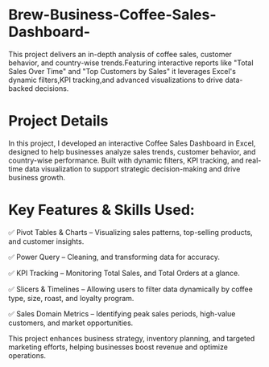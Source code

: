 # Brew-Business-Coffee-Sales-Dashboard-
This project delivers an in-depth analysis of coffee sales, customer behavior, and country-wise trends.Featuring interactive reports like "Total Sales Over Time" and "Top Customers by Sales" it leverages Excel's dynamic filters,KPI tracking,and advanced visualizations to drive data-backed decisions.

# Project Details
In this project, I developed an interactive Coffee Sales Dashboard in Excel, designed to help businesses analyze sales trends, customer behavior, and country-wise performance. Built with dynamic filters, KPI tracking, and real-time data visualization to support strategic decision-making and drive business growth.

# Key Features & Skills Used:
✅ Pivot Tables & Charts – Visualizing sales patterns, top-selling products, and customer insights.

✅ Power Query – Cleaning, and transforming data for accuracy.

✅ KPI Tracking – Monitoring Total Sales, and Total Orders at a glance.

✅ Slicers & Timelines – Allowing users to filter data dynamically by coffee type, size, roast, and loyalty program.

✅ Sales Domain Metrics – Identifying peak sales periods, high-value customers, and market opportunities.

This project enhances business strategy, inventory planning, and targeted marketing efforts, helping businesses boost revenue and optimize operations.

